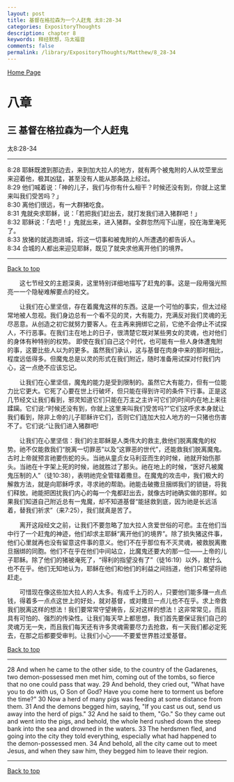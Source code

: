 ```yaml
---
layout: post
title: 基督在格拉森为一个人赶鬼 太8:28-34
categories: ExpositoryThoughts
description: chapter 8
keywords: 释经默想，马太福音
comments: false
permalink: /library/ExpositoryThoughts/Matthew/8_28-34
---
```

[ Home Page ]({{site.baseurl}}/index) <br>

<a name="0"></a>
# 八章 

## 三 基督在格拉森为一个人赶鬼

太8:28-34

***

8:28 耶稣既渡到那边去，来到加大拉人的地方，就有两个被鬼附的人从坟茔里出来迎着他，极其凶猛，甚至没有人能从那条路上经过。<br>
8:29 他们喊着说：「神的儿子，我们与你有什么相干？时候还没有到，你就上这里来叫我们受苦吗？」<br>
8:30 离他们很远，有一大群猪吃食。<br>
8:31 鬼就央求耶稣，说：「若把我们赶出去，就打发我们进入猪群吧！」<br>
8:32 耶稣说：「去吧！」鬼就出来，进入猪群。全群忽然闯下山崖，投在海里淹死了。<br>
8:33 放猪的就逃跑进城，将这一切事和被鬼附的人所遭遇的都告诉人。<br>
8:34 合城的人都出来迎见耶稣，既见了就央求他离开他们的境界。<br>

***

[Back to top](#0)

&emsp;&emsp;这七节经文的主题深奥，这里特别详细地描写了赶鬼的事。这是一段用强光照亮一一个隐秘难解要点的经文。

&emsp;&emsp;让我们在心里坚信，存在着魔鬼这样的东西。这是一个可怕的事实，但太过经常地被人忽视。我们身边总有一个看不见的灵，大有能力，充满反对我们灵魂的无尽恶意。从创造之初它就努力要客人。在主再来拥绑它之前，它绝不会停止不试探人，不行恶事。在我们主在地上的日子，很清楚它既对某些男女的灵魂，也对他们的身体有种特别的权势。 即使在我们自己这个时代，也可能有一些人身体遭鬼附的事，这要比些人以为的更多。虽然我们承认，这与基督在肉身中来的那时相比，程度远低得多。但魔鬼总是以灵的形式在我们附近，随时准备用试探对付我们内心，这一点绝不应该忘记。

&emsp;&emsp;让我们在心里坚信，魔鬼的能力是受到限制的。虽然它大有能力，但有一位能力比它更大。它死了心要在世上行破坏，但只能在得到许可的条件下行事。正是这几节经文让我们看到，邪灵知道它们只能在万主之主许可它们的时间内在地上来往蹂躏。它们说:“时候还没有到，你就上这里来叫我们受苦吗?”它们这呼求本身就让我们看到，除非上帝的儿子耶稣许它们，否则它们连加大拉人地方的一只猪也伤害不了。它们说:“让我们进入猪群吧!

&emsp;&emsp;让我们在心里坚信：我们的主耶稣是人类伟大的救主,救他们脱离魔鬼的权势。祂不仅能救我们“脱离一切罪恶”以及“这罪恶的世代”，还能救我们脱离魔鬼。古时上帝就预言祂要伤蛇的头。当祂从童贞女马利亚而生的时候，祂就开始伤那头。当祂在十字架上死的时候，祂就胜过了那头。祂在地上的时候，“医好凡被魔鬼压制的人”（徒10:38），表明祂完全管辖着撒旦。在魔鬼的攻击中，我们极大的解救方法，就是向耶稣呼求，寻求祂的帮助。祂能击破撒旦捆绑我们的锁链，将我们释放。祂能把困扰我们内心的每一个鬼都赶出去，就像古时祂确实做的那样。如果我们知道自己附近总有一鬼魔，却不知道基督“能拯救到底，因为祂是长远活着，替我们祈求”（来7:25），我们就真是苦了。

&emsp;&emsp;离开这段经文之前，让我们不要忽略了加大拉人贪爱世俗的可悲。主在他们当中行了一个赶鬼的神迹，他们却求主耶稣“离开他们的境界”。除了损失猪这件事，他们心里就再也没有留意这件事的意义。他们不在乎那位有不灭灵魂，被救脱离撒旦捆绑的同胞。他们不在乎在他们中间站立，比魔鬼还要大的那一位——上帝的儿子耶稣。除了他们的猪被淹死了，“得利的指望没有了”（徒16:19）以外，就什么也不在乎。他们无知地认为，耶稣在他们和他们的利益之间挡道，他们只希望将祂赶走。

&emsp;&emsp;可惜现在像这些加大拉人的人太多。有成千上万的人，只要他们能多赚一点点钱，得着多一点点这世上的好处，就对基督，或对撒旦一点儿也不在乎。求上帝救我们脱离这样的想法！我们要常常守望祷告，反对这样的想法！这非常常见，而且具有可怕的、强烈的传染性。让我们每天早上都思想，我们首先要保证我们自己的灵魂万无一失，而且我们每天还有许多灵魂需要尽力去抢救，有一天我们都必定死去，在那之后都要受审判。让我们小心——不要爱世界胜过爱基督。

[Back to top](#0)

***

28 And when he came to the other side, to the country of the Gadarenes, two demon-possessed men met him, coming out of the tombs, so fierce that no one could pass that way. 29 And behold, they cried out, "What have you to do with us, O Son of God? Have you come here to torment us before the time?" 30 Now a herd of many pigs was feeding at some distance from them. 31 And the demons begged him, saying, "If you cast us out, send us away into the herd of pigs." 32 And he said to them, "Go." So they came out and went into the pigs, and behold, the whole herd rushed down the steep bank into the sea and drowned in the waters. 33 The herdsmen fled, and going into the city they told everything, especially what had happened to the demon-possessed men. 34 And behold, all the city came out to meet Jesus, and when they saw him, they begged him to leave their region.

***

[Back to top](#0)
